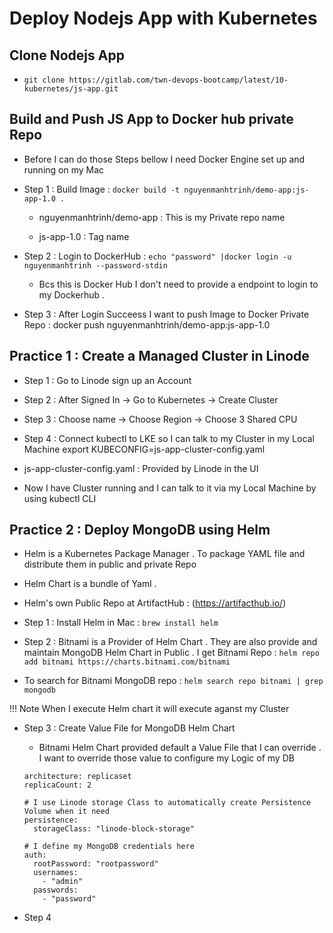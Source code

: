 # Deploy Nodejs App with Kubernetes 

## Clone Nodejs App 

  - `git clone https://gitlab.com/twn-devops-bootcamp/latest/10-kubernetes/js-app.git` 

## Build and Push JS App to Docker hub private Repo 

  - Before I can do those Steps bellow I need Docker Engine set up and running on my Mac
    
  - Step 1 : Build Image : `docker build -t nguyenmanhtrinh/demo-app:js-app-1.0 .`

    -  nguyenmanhtrinh/demo-app : This is my Private repo name
   
    -  js-app-1.0 : Tag name
   
  - Step 2 : Login to DockerHub : `echo "password" |docker login -u nguyenmanhtrinh --password-stdin`

    - Bcs this is Docker Hub I don't need to provide a endpoint to login to my Dockerhub .
   
  - Step 3 : After Login Succeess I want to push Image to Docker Private Repo : docker push nguyenmanhtrinh/demo-app:js-app-1.0

## Practice 1 : Create a Managed Cluster in Linode 

  - Step 1 : Go to Linode sign up an Account

  - Step 2 : After Signed In -> Go to Kubernetes -> Create Cluster
  
  - Step 3 : Choose name -> Choose Region -> Choose 3 Shared CPU
  
  - Step 4 : Connect kubectl to LKE so I can talk to my Cluster in my Local Machine export KUBECONFIG=js-app-cluster-config.yaml
  
  - js-app-cluster-config.yaml : Provided by Linode in the UI
  
  - Now I have Cluster running and I can talk to it via my Local Machine by using kubectl CLI

## Practice 2 : Deploy MongoDB using Helm 

  - Helm is a Kubernetes Package Manager . To package YAML file and distribute them in public and private Repo

  - Helm Chart is a bundle of Yaml .

  - Helm's own Public Repo at ArtifactHub : (https://artifacthub.io/)

  - Step 1 : Install Helm in Mac : `brew install helm`

  - Step 2 : Bitnami is a Provider of Helm Chart . They are also provide and maintain MongoDB Helm Chart in Public . I get Bitnami Repo : `helm repo add bitnami https://charts.bitnami.com/bitnami`

  - To search for Bitnami MongoDB repo : `helm search repo bitnami | grep mongodb`

  !!! Note When I execute Helm chart it will execute aganst my Cluster 

  - Step 3 : Create Value File for MongoDB Helm Chart

    - Bitnami Helm Chart provided default a Value File that I can override . I want to override those value to configure my Logic of my DB
   
    ```
    architecture: replicaset
    replicaCount: 2

    # I use Linode storage Class to automatically create Persistence Volume when it need
    persistence:
      storageClass: "linode-block-storage"
    
    # I define my MongoDB credentials here
    auth: 
      rootPassword: "rootpassword"
      usernames: 
        - "admin"
      passwords: 
        - "password"
    ```

  - Step 4
   
     
















